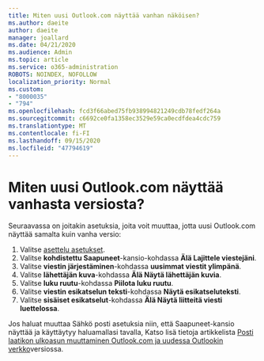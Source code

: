 ```yaml
---
title: Miten uusi Outlook.com näyttää vanhan näköisen?
ms.author: daeite
author: daeite
manager: joallard
ms.date: 04/21/2020
ms.audience: Admin
ms.topic: article
ms.service: o365-administration
ROBOTS: NOINDEX, NOFOLLOW
localization_priority: Normal
ms.custom:
- "8000035"
- "794"
ms.openlocfilehash: fcd3f66abed75fb938994821249cdb78fedf264a
ms.sourcegitcommit: c6692ce0fa1358ec3529e59ca0ecdfdea4cdc759
ms.translationtype: MT
ms.contentlocale: fi-FI
ms.lasthandoff: 09/15/2020
ms.locfileid: "47794619"
---
```

# <a name="how-to-make-the-new-outlookcom-look-like-the-old-version"></a>Miten uusi Outlook.com näyttää vanhasta versiosta?

Seuraavassa on joitakin asetuksia, joita voit muuttaa, jotta uusi Outlook.com näyttää samalta kuin vanha versio:

1. Valitse [asettelu asetukset](https://outlook.live.com/mail/options/mail/layout).
1. Valitse **kohdistettu Saapuneet**-kansio-kohdassa **Älä Lajittele viestejäni**.
1. Valitse **viestin järjestäminen**-kohdassa **uusimmat viestit ylimpänä**.
1. Valitse **lähettäjän kuva**-kohdassa **Älä Näytä lähettäjän kuvia**.
1. Valitse **luku ruutu**-kohdassa **Piilota luku ruutu**.
1. Valitse **viestin esikatselun teksti**-kohdassa **Näytä esikatseluteksti**.
1. Valitse **sisäiset esikatselut**-kohdassa **Älä Näytä liitteitä viesti luettelossa**.

Jos haluat muuttaa Sähkö posti asetuksia niin, että Saapuneet-kansio näyttää ja käyttäytyy haluamallasi tavalla, Katso lisä tietoja artikkelista [Posti laatikon ulkoasun muuttaminen Outlook.com ja uudessa Outlookin verkko](https://support.office.com/article/b41c2ecb-f23c-42b3-b7f8-659646d5e58c?wt.mc_id=Office_Outlook_com_Alchemy)versiossa.